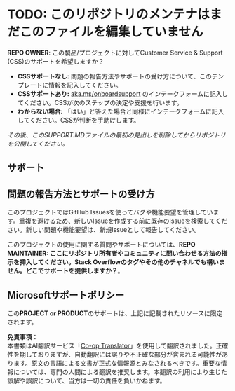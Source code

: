 <!--
CO_OP_TRANSLATOR_METADATA:
{
  "original_hash": "50518c351b4501f2649aeaba31c2592e",
  "translation_date": "2025-07-12T07:28:48+00:00",
  "source_file": "SUPPORT.md",
  "language_code": "ja"
}
-->
# TODO: このリポジトリのメンテナはまだこのファイルを編集していません

**REPO OWNER**: この製品/プロジェクトに対してCustomer Service & Support (CSS)のサポートを希望しますか？

- **CSSサポートなし:** 問題の報告方法やサポートの受け方について、このテンプレートに情報を記入してください。
- **CSSサポートあり:** [aka.ms/onboardsupport](https://aka.ms/onboardsupport) のインテークフォームに記入してください。CSSが次のステップの決定や支援を行います。
- **わからない場合:** 「はい」と答えた場合と同様にインテークフォームに記入してください。CSSが判断を手助けします。

*その後、このSUPPORT.MDファイルの最初の見出しを削除してからリポジトリを公開してください。*

## サポート

## 問題の報告方法とサポートの受け方

このプロジェクトではGitHub Issuesを使ってバグや機能要望を管理しています。重複を避けるため、新しいIssueを作成する前に既存のIssueを検索してください。新しい問題や機能要望は、新規Issueとして報告してください。

このプロジェクトの使用に関する質問やサポートについては、**REPO MAINTAINER: ここにリポジトリ所有者やコミュニティに問い合わせる方法の指示を挿入してください。Stack Overflowのタグやその他のチャネルでも構いません。どこでサポートを提供しますか？**。

## Microsoftサポートポリシー

この**PROJECT or PRODUCT**のサポートは、上記に記載されたリソースに限定されます。

**免責事項**：  
本書類はAI翻訳サービス「[Co-op Translator](https://github.com/Azure/co-op-translator)」を使用して翻訳されました。正確性を期しておりますが、自動翻訳には誤りや不正確な部分が含まれる可能性があります。原文の言語による文書が正式な情報源とみなされるべきです。重要な情報については、専門の人間による翻訳を推奨します。本翻訳の利用により生じた誤解や誤訳について、当方は一切の責任を負いかねます。